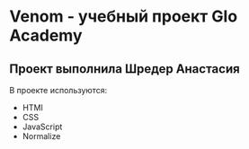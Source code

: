 # Venom - учебный проект Glo Academy
## Проект выполнила Шредер Анастасия

В проекте используются:
- HTMl
- CSS
- JavaScript
- Normalize
